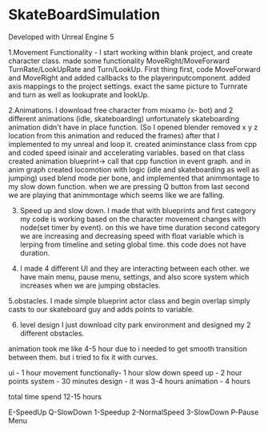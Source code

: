 # SkateBoardSimulation

Developed with Unreal Engine 5

1.Movement Functionality - I start working within blank project, and create character class. made some functionality MoveRight/MoveForward TurnRate/LookUpRate and
Turn/LookUp.
First thing first, code MoveForward and MoveRight and added callbacks to the playerinputcomponent. added axis mappings to the project settings. exact the same picture to Turnrate and turn as well as lookuprate and lookUp.

2.Animations. I download free character from mixamo (x- bot) and 2 different animations (idle, skateboarding)
unfortunately skateboarding animation didn't have in place function. (So I opened blender removed x y z location from this animation and reduced the frames) after that I implemented to my unreal and loop it.
created animinstance class from cpp and coded speed isinair and accelerating variables. based on that class created animation blueprint-> call that cpp function in event graph. and in anim graph created locomotion with logic (idle and skateboarding as well as jumping) used blend mode per bone, and implemented that animmontage to my slow down function. when we are pressing Q button from last second we are playing that animmontage which seems like we are falling.

3. Speed up and slow down. I made that with blueprints and first category my code is working based on the character movement changes with node(set timer by event). on this we have time duration
second category we are increasing and decreasing speed
with float variable which is lerping from timeline and seting global time. this code does not have duration.

4. I made 4 different UI and they are interacting between each other. we have main menu, pause menu, settings, and also score system which increases when we are jumping obstacles.

5.obstacles. I made simple blueprint actor class and begin overlap simply casts to our skateboard guy and adds points to variable.

6. level design I just download city park environment and designed my 2 different obstacles.

animation took me like 4-5 hour due to i needed to get smooth transition between them. but i tried to fix it with curves.

ui - 1 hour
movement functionally- 1 hour
slow down speed up -  2 hour
points system - 30 minutes
design - it was 3-4 hours
animation - 4 hours

total time spend 12-15 hours

E-SpeedUp
Q-SlowDown
1-Speedup
2-NormalSpeed
3-SlowDown
P-Pause Menu

